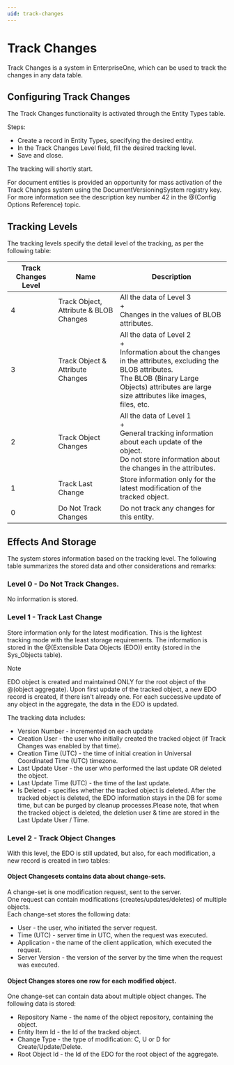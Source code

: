 ```yaml
---
uid: track-changes
---
```


# Track Changes

Track Changes is a system in EnterpriseOne, which can be used to track the changes in any data table.

## Configuring Track Changes

The Track Changes functionality is activated through the Entity Types table.

Steps:

- Create a record in Entity Types, specifying the desired entity.
- In the Track Changes Level field, fill the desired tracking level.
- Save and close.

The tracking will shortly start.

For document entities is provided an opportunity for mass activation of the Track Changes system using the DocumentVersioningSystem registry key. For more information see the description key number 42 in the @(Config Options Reference) topic.

## Tracking Levels

The tracking levels specify the detail level of the tracking, as per the following table:


| Track Changes Level | Name | Description |
| -- | ------------------------------- | ---------------------------------------------|
| 4 | Track Object, Attribute & BLOB Changes | All the data of Level 3 <br> + <br> Changes in the values of BLOB attributes.                |
| 3 | Track Object & Attribute Changes |  All the data of Level 2 <br> + <br> Information about the changes in the attributes, excluding the BLOB attributes. <br> The BLOB (Binary Large Objects) attributes are large size attributes like images, files, etc.|
| 2 | Track Object Changes| All the data of Level 1 <br> + <br> General tracking information about each update of the object. <br> Do not store information about the changes in the attributes. |
| 1 | Track Last Change | Store information only for the latest modification of the tracked object. |
| 0 | Do Not Track Changes | Do not track any changes for this entity. |


## Effects And Storage

The system stores information based on the tracking level. The following table summarizes the stored data and other considerations and remarks:

### Level 0 - Do Not Track Changes. 

No information is stored.

### Level 1 - Track Last Change

Store information only for the latest modification.
This is the lightest tracking mode with the least storage requirements.
The information is stored in the @(Extensible Data Objects (EDO)) entity (stored in the Sys_Objects table).

> [!NOTE] 
> EDO object is created and maintained ONLY for the root object of the @(object aggregate). 
> Upon first update of the tracked object, a new EDO record is created, if there isn't already one. 
> For each successive update of any object in the aggregate, the data in the EDO is updated.

The tracking data includes:

- Version Number - incremented on each update
- Creation User - the user who initially created the tracked object (if Track Changes was enabled by that time).
- Creation Time (UTC) - the time of initial creation in Universal Coordinated Time (UTC) timezone.
- Last Update User - the user who performed the last update OR deleted the object.
- Last Update Time (UTC) - the time of the last update.
- Is Deleted - specifies whether the tracked object is deleted. After the tracked object is deleted, the EDO information stays in the DB for some time, but can be purged by cleanup processes.Please note, that when the tracked object is deleted, the deletion user & time are stored in the Last Update User / Time.

### Level 2 - Track Object Changes

With this level, the EDO is still updated, but also, for each modification, a new record is created in two tables:

#### Object Changesets contains data about change-sets.

A change-set is one modification request, sent to the server. <br> One request can contain modifications (creates/updates/deletes) of multiple objects. <br> Each change-set stores the following data:

- User - the user, who initiated the server request.
- Time (UTC) - server time in UTC, when the request was executed.
- Application - the name of the client application, which executed the request.
- Server Version - the version of the server by the time when the request was executed.

#### Object Changes stores one row for each modified object. 

One change-set can contain data about multiple object changes. The following data is stored:

- Repository Name - the name of the object repository, containing the object.
- Entity Item Id - the Id of the tracked object.
- Change Type - the type of modification: C, U or D for Create/Update/Delete.
- Root Object Id - the Id of the EDO for the root object of the aggregate.

